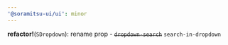 ```yaml
---
'@soramitsu-ui/ui': minor
---
```


**refactor!**(`SDropdown`): rename prop - ~~`dropdown-search`~~ `search-in-dropdown`
